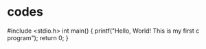 # codes
#include <stdio.h>
int main()
{
printf("Hello, World! This is my first c program");
   return 0;
}
